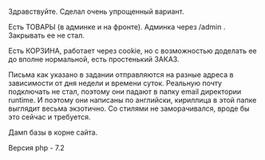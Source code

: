 <p>Здравствуйте. Сделал очень упрощенный вариант.</p>
<p>
 Есть ТОВАРЫ (в админке и на фронте). Админка через /admin . Закрывать ее не стал.</p>
 <p> 
 Есть КОРЗИНА, работает через cookie, но с возможностью доделать ее до вполне нормальной, есть простенький ЗАКАЗ.</p>
  <p>
  Письма как указано в задании отправляются на разные адреса в зависимости от дня недели и времени суток. Реальную почту подключать не стал, поэтому они падают в папку email директории runtime. И поэтому они написаны по английски, кириллица в этой папке выглядит весьма экзотично. Со стилями не заморачивался, вроде бы это сейчас и требуется.</p>
  
  <p>
  Дамп базы в корне сайта.
  </p>
  <p>
   Версия php - 7.2 
   </p>
